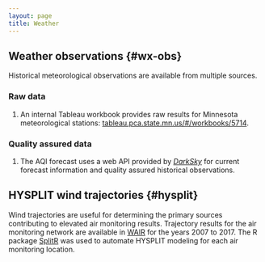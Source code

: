 ```yaml
---
layout: page
title: Weather
---
```


## Weather observations {#wx-obs}
Historical meteorological observations are available from multiple sources. 


### Raw data

1. An internal Tableau workbook provides raw results for Minnesota meteorological stations: [tableau.pca.state.mn.us/#/workbooks/5714](tableau.pca.state.mn.us/#/workbooks/5714).


### Quality assured data

1. The AQI forecast uses a web API provided by [_DarkSky_](https://darksky.net/dev) for current forecast information and quality assured historical observations.


## HYSPLIT wind trajectories {#hysplit}

Wind trajectories are useful for determining the primary sources contributing to elevated air monitoring results. Trajectory results for the air monitoring network are available in [WAIR](#wair) for the years 2007 to 2017. The R package [SplitR](https://github.com/rich-iannone/SplitR) was used to automate HYSPLIT modeling for each air monitoring location.
